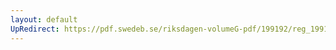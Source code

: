 ```yaml
---
layout: default
UpRedirect: https://pdf.swedeb.se/riksdagen-volumeG-pdf/199192/reg_199192/reg_199192_0923.pdf
---
```

